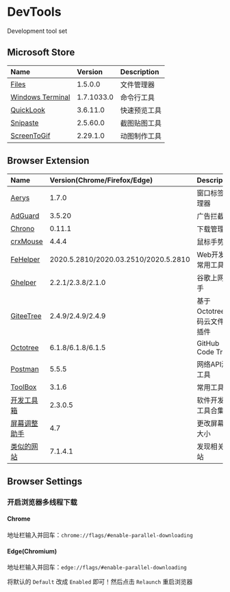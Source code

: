# DevTools

Development tool set

## Microsoft Store

| Name                                                                       | Version    | Description  |
| :------------------------------------------------------------------------- | :--------- | :----------- |
| [Files](https://www.microsoft.com/store/productId/9NGHP3DX8HDX)            | 1.5.0.0    | 文件管理器   |
| [Windows Terminal](https://www.microsoft.com/store/productId/9N0DX20HK701) | 1.7.1033.0 | 命令行工具   |
| [QuickLook](https://www.microsoft.com/store/productId/9NV4BS3L1H4S)        | 3.6.11.0   | 快速预览工具 |
| [Snipaste](https://www.microsoft.com/store/productId/9P1WXPKB68KX)         | 2.5.60.0   | 截图贴图工具 |
| [ScreenToGif](https://www.microsoft.com/store/productId/9N3SQK8PDS8G)      | 2.29.1.0   | 动图制作工具 |

## Browser Extension

| Name                                                                         | Version(Chrome/Firefox/Edge)         | Description                  |
| :--------------------------------------------------------------------------- | :----------------------------------- | :--------------------------- |
| [Aerys](http://#/)                                                           | 1.7.0                                | 窗口标签管理器               |
| [AdGuard](https://adguard.com/zh_cn/adguard-browser-extension/overview.html) | 3.5.20                               | 广告拦截器                   |
| [Chrono](https://www.chronodownloader.net/)                                  | 0.11.1                               | 下载管理器                   |
| [crxMouse](https://crxmouse.com/zh-hans/)                                    | 4.4.4                                | 鼠标手势                     |
| [FeHelper](https://www.baidufe.com/fehelper)                                 | 2020.5.2810/2020.03.2510/2020.5.2810 | Web开发者常用工具集          |
| [Ghelper](https://ghelper.xyz/)                                              | 2.2.1/2.3.8/2.1.0                    | 谷歌上网助手                 |
| [GiteeTree](https://gitee.com/oschina/GitCodeTree)                           | 2.4.9/2.4.9/2.4.9                    | 基于Octotree的码云文件树插件 |
| [Octotree](https://www.octotree.io/)                                         | 6.1.8/6.1.8/6.1.5                    | GitHub Code Tree             |
| [Postman](https://www.postman.com/downloads/)                                | 5.5.5                                | 网络API测试工具              |
| [ToolBox](http://chenapp.com/chrome/developtools)                            | 3.1.6                                | 常用工具                     |
| [开发工具箱](https://www.box3.cn/)                                           | 2.3.0.5                              | 软件开发小工具合集           |
| [屏幕调整助手](http://)                                                      | 4.7                                  | 更改屏幕的大小               |
| [类似的网站](https://www.similarsites.com/)                                  | 7.1.4.1                              | 发现相关网站                 |

## Browser Settings

### 开启浏览器多线程下载

#### Chrome

地址栏输入并回车：`chrome://flags/#enable-parallel-downloading`

#### Edge(Chromium)

地址栏输入并回车：`edge://flags/#enable-parallel-downloading`

将默认的 `Default` 改成 `Enabled` 即可！然后点击 `Relaunch` 重启浏览器
